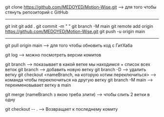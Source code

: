 git clone https://github.com/MEDOYED/Motion-Wise.git --> для того чтобы стянуть репозиторий с GitHub

---

git init
git add .
git commit -m " "
git branch -M main
git remote add origin https://github.com/MEDOYED/Motion-Wise.git
git push -u origin main

---

git pull origin main --> для того чтобы обновить код с ГитХаба

git log --> можно посмотреть версии комитов

git branch --> показывает в какой ветке мы находимся + список всех веток
git branch <nameBranch> --> добавить новую ветку
git branch -D <nameBranch> --> удалить ветку
git checkout <nameBranch, на которую хотим переключиться> --> команда чтобы переключиться на другую ветку
git branch -M main --> переименовывает ветку в main

git merge (nameBranch з якою треба злити) --> чтобы слить 2 ветки в одну

git checkout -- . --> Возвращает к последнему комиту
